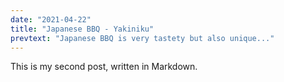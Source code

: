```yaml
---
date: "2021-04-22"
title: "Japanese BBQ - Yakiniku"
prevtext: "Japanese BBQ is very tastety but also unique..."
---
```

This is my second post, written in Markdown.
